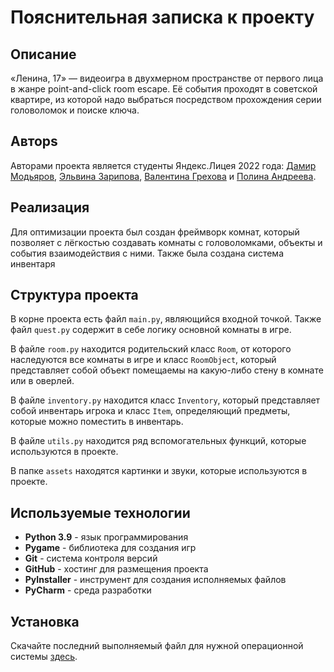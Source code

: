 # Пояснительная записка к проекту

## Описание

«Ленина, 17» — видеоигра в двухмерном пространстве от 
первого лица в жанре point-and-click room escape. Её события 
проходят в советской квартире, из которой надо выбраться 
посредством прохождения серии головоломок и поиске ключа.

## Авторs

Авторами проекта является студенты Яндекс.Лицея 2022 года: 
[Дамир Модьяров](https://otomir23.me),
[Эльвина Зарипова](https://github.com/elvinazet),
[Валентина Грехова](https://github.com/WitchElizabeth) и
[Полина Андреева](https://github.com/AndreevaPOLINA).

## Реализация

Для оптимизации проекта был создан фреймворк комнат, который позволяет 
с лёгкостью создавать комнаты с головоломками, объекты и события 
взаимодействия с ними. Также была создана система инвентаря

## Структура проекта

В корне проекта есть файл `main.py`, являющийся входной точкой. Также 
файл `quest.py` содержит в себе логику основной комнаты в игре.

В файле `room.py` находится родительский класс `Room`, от которого
наследуются все комнаты в игре и класс `RoomObject`, который
представляет собой объект помещаемы на какую-либо
стену в комнате или в оверлей.

В файле `inventory.py` находится класс `Inventory`, который
представляет собой инвентарь игрока и класс `Item`, определяющий
предметы, которые можно поместить в инвентарь.

В файле `utils.py` находится ряд вспомогательных функций, которые
используются в проекте.

В папке `assets` находятся картинки и звуки, которые используются в
проекте.

## Используемые технологии

- **Python 3.9** - язык программирования
- **Pygame** - библиотека для создания игр
- **Git** - система контроля версий
- **GitHub** - хостинг для размещения проекта
- **PyInstaller** - инструмент для создания исполняемых файлов
- **PyCharm** - среда разработки

## Установка

Скачайте последний выполняемый файл для нужной операционной системы
[здесь](https://github.com/otomir23/lenina-17/releases/).